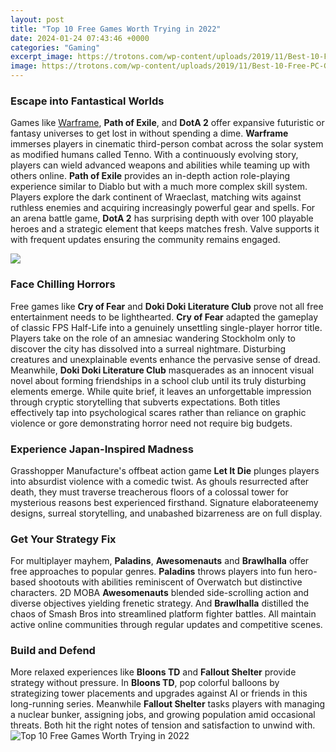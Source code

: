 ```yaml
---
layout: post
title: "Top 10 Free Games Worth Trying in 2022"
date: 2024-01-24 07:43:46 +0000
categories: "Gaming"
excerpt_image: https://trotons.com/wp-content/uploads/2019/11/Best-10-Free-PC-Games-in-free-for-windows-1000x600.jpg
image: https://trotons.com/wp-content/uploads/2019/11/Best-10-Free-PC-Games-in-free-for-windows-1000x600.jpg
---
```


### Escape into Fantastical Worlds
Games like [Warframe](https://store.fi.io.vn/work-hard-shih-tzu-better-life-funny-dog-lover-owner-gift-3), **Path of Exile**, and **DotA 2** offer expansive futuristic or fantasy universes to get lost in without spending a dime. **Warframe** immerses players in cinematic third-person combat across the solar system as modified humans called Tenno. With a continuously evolving story, players can wield advanced weapons and abilities while teaming up with others online. 
**Path of Exile** provides an in-depth action role-playing experience similar to Diablo but with a much more complex skill system. Players explore the dark continent of Wraeclast, matching wits against ruthless enemies and acquiring increasingly powerful gear and spells. For an arena battle game, **DotA 2** has surprising depth with over 100 playable heroes and a strategic element that keeps matches fresh. Valve supports it with frequent updates ensuring the community remains engaged.

![](https://static1.dualshockersimages.com/wordpress/wp-content/uploads/2021/06/10-Best-Free-PC-Games-You-Should-Play-In-2021.jpg)
### Face Chilling Horrors
Free games like **Cry of Fear** and **Doki Doki Literature Club** prove not all free entertainment needs to be lighthearted. **Cry of Fear** adapted the gameplay of classic FPS Half-Life into a genuinely unsettling single-player horror title. Players take on the role of an amnesiac wandering Stockholm only to discover the city has dissolved into a surreal nightmare. Disturbing creatures and unexplainable events enhance the pervasive sense of dread.  
Meanwhile, **Doki Doki Literature Club** masquerades as an innocent visual novel about forming friendships in a school club until its truly disturbing elements emerge. While quite brief, it leaves an unforgettable impression through cryptic storytelling that subverts expectations. Both titles effectively tap into psychological scares rather than reliance on graphic violence or gore demonstrating horror need not require big budgets.
### Experience Japan-Inspired Madness
Grasshopper Manufacture's offbeat action game **Let It Die** plunges players into absurdist violence with a comedic twist. As ghouls resurrected after death, they must traverse treacherous floors of a colossal tower for mysterious reasons best experienced firsthand. Signature elaborateenemy designs, surreal storytelling, and unabashed bizarreness are on full display.
### Get Your Strategy Fix
For multiplayer mayhem, **Paladins**, **Awesomenauts** and **Brawlhalla** offer free approaches to popular genres. **Paladins** throws players into fun hero-based shootouts with abilities reminiscent of Overwatch but distinctive characters. 2D MOBA **Awesomenauts** blended side-scrolling action and diverse objectives yielding frenetic strategy. And **Brawlhalla** distilled the chaos of Smash Bros into streamlined platform fighter battles. All maintain active online communities through regular updates and competitive scenes.
### Build and Defend
More relaxed experiences like **Bloons TD** and **Fallout Shelter** provide strategy without pressure. In **Bloons TD**, pop colorful balloons by strategizing tower placements and upgrades against AI or friends in this long-running series. Meanwhile **Fallout Shelter** tasks players with managing a nuclear bunker, assigning jobs, and growing population amid occasional threats. Both hit the right notes of tension and satisfaction to unwind with.
![Top 10 Free Games Worth Trying in 2022](https://trotons.com/wp-content/uploads/2019/11/Best-10-Free-PC-Games-in-free-for-windows-1000x600.jpg)